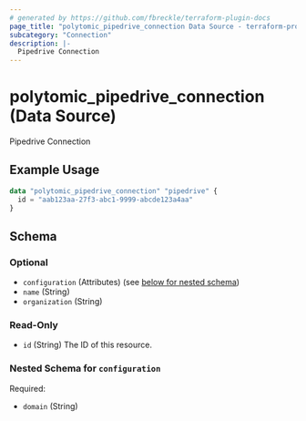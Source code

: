 ```yaml
---
# generated by https://github.com/fbreckle/terraform-plugin-docs
page_title: "polytomic_pipedrive_connection Data Source - terraform-provider-polytomic"
subcategory: "Connection"
description: |-
  Pipedrive Connection
---
```


# polytomic_pipedrive_connection (Data Source)

Pipedrive Connection

## Example Usage

```terraform
data "polytomic_pipedrive_connection" "pipedrive" {
  id = "aab123aa-27f3-abc1-9999-abcde123a4aa"
}
```

<!-- schema generated by tfplugindocs -->
## Schema

### Optional

- `configuration` (Attributes) (see [below for nested schema](#nestedatt--configuration))
- `name` (String)
- `organization` (String)

### Read-Only

- `id` (String) The ID of this resource.

<a id="nestedatt--configuration"></a>
### Nested Schema for `configuration`

Required:

- `domain` (String)


